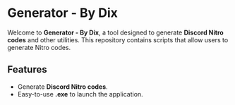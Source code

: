 # Generator - By Dix

Welcome to **Generator - By Dix**, a tool designed to generate **Discord Nitro codes** and other utilities. This repository contains scripts that allow users to generate Nitro codes.

## Features
- Generate **Discord Nitro codes**.
- Easy-to-use **.exe** to launch the application.
